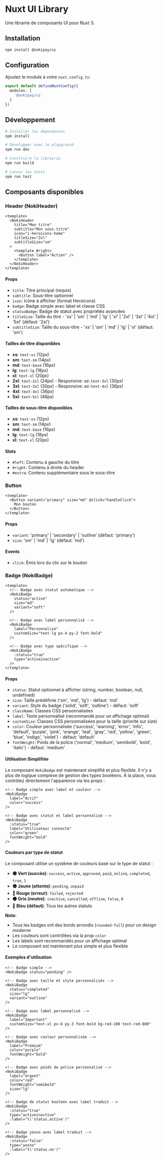 # Nuxt UI Library

Une librairie de composants UI pour Nuxt 3.

## Installation

```bash
npm install @nokipay/ui
```

## Configuration

Ajoutez le module à votre `nuxt.config.ts`:

```ts
export default defineNuxtConfig({
  modules: [
    '@nokipay/ui'
  ]
})
```

## Développement

```bash
# Installer les dépendances
npm install

# Développer avec le playground
npm run dev

# Construire la librairie
npm run build

# Lancer les tests
npm run test
```

## Composants disponibles

### Header (NokiHeader)

```vue
<template>
  <NokiHeader 
    title="Mon titre" 
    subtitle="Mon sous-titre"
    icon="i-heroicons-home"
    titleSize="2xl"
    subtitleSize="sm"
  >
    <template #right>
      <Button label="Action" />
    </template>
  </NokiHeader>
</template>
```

#### Props

- `title`: Titre principal (requis)
- `subtitle`: Sous-titre optionnel
- `icon`: Icône à afficher (format Heroicons)
- `badge`: Badge simple avec label et classe CSS
- `statusBadge`: Badge de statut avec propriétés avancées
- `titleSize`: Taille du titre - 'xs' | 'sm' | 'md' | 'lg' | 'xl' | '2xl' | '3xl' | '4xl' | '5xl' (défaut: '2xl')
- `subtitleSize`: Taille du sous-titre - 'xs' | 'sm' | 'md' | 'lg' | 'xl' (défaut: 'sm')

#### Tailles de titre disponibles

- **xs**: `text-xs` (12px)
- **sm**: `text-sm` (14px) 
- **md**: `text-base` (16px)
- **lg**: `text-lg` (18px)
- **xl**: `text-xl` (20px)
- **2xl**: `text-2xl` (24px) - Responsive: `md:text-3xl` (30px)
- **3xl**: `text-3xl` (30px) - Responsive: `md:text-4xl` (36px)
- **4xl**: `text-4xl` (36px)
- **5xl**: `text-5xl` (48px)

#### Tailles de sous-titre disponibles

- **xs**: `text-xs` (12px)
- **sm**: `text-sm` (14px)
- **md**: `text-base` (16px)
- **lg**: `text-lg` (18px)
- **xl**: `text-xl` (20px)

#### Slots

- `#left`: Contenu à gauche du titre
- `#right`: Contenu à droite du header
- `#extra`: Contenu supplémentaire sous le sous-titre

### Button

```vue
<template>
  <Button variant="primary" size="md" @click="handleClick">
    Mon bouton
  </Button>
</template>
```

#### Props

- `variant`: 'primary' | 'secondary' | 'outline' (défaut: 'primary')
- `size`: 'sm' | 'md' | 'lg' (défaut: 'md')

#### Events

- `click`: Émis lors du clic sur le bouton

### Badge (NokiBadge)

```vue
<template>
  <!-- Badge avec statut automatique -->
  <NokiBadge 
    status="active" 
    size="md" 
    variant="soft" 
  />
  
  <!-- Badge avec label personnalisé -->
  <NokiBadge 
    label="Personnalisé" 
    customSize="text-lg px-4 py-2 font-bold" 
  />
  
  <!-- Badge avec type spécifique -->
  <NokiBadge 
    :status="true" 
    type="activeinactive" 
  />
</template>
```

#### Props

- `status`: Statut optionnel à afficher (string, number, boolean, null, undefined)
- `size`: Taille prédéfinie ('sm', 'md', 'lg') - défaut: 'md'
- `variant`: Style du badge ('solid', 'soft', 'outline') - défaut: 'soft'
- `className`: Classes CSS personnalisées
- `label`: Texte personnalisé (recommandé pour un affichage optimal)
- `customSize`: Classes CSS personnalisées pour la taille (priorité sur size)
- `color`: Couleur personnalisée ('success', 'warning', 'error', 'info', 'default', 'purple', 'pink', 'orange', 'teal', 'gray', 'red', 'yellow', 'green', 'blue', 'indigo', 'violet') - défaut: 'default'
- `fontWeight`: Poids de la police ('normal', 'medium', 'semibold', 'bold', 'italic') - défaut: 'medium'

#### Utilisation Simplifiée

Le composant `NokiBadge` est maintenant simplifié et plus flexible. Il n'y a plus de logique complexe de gestion des types booléens. À la place, vous contrôlez directement l'apparence via les props :

```vue
<!-- Badge simple avec label et couleur -->
<NokiBadge 
  label="Actif" 
  color="success" 
/>

<!-- Badge avec statut et label personnalisé -->
<NokiBadge 
  :status="true" 
  label="Utilisateur connecté" 
  color="green" 
  fontWeight="bold" 
/>
```

#### Couleurs par type de statut

Le composant utilise un système de couleurs basé sur le type de statut :

- **🟢 Vert (succès)**: `success`, `active`, `approved`, `paid`, `online`, `completed`, `true`, `1`
- **🟡 Jaune (attente)**: `pending`, `unpaid`
- **🔴 Rouge (erreur)**: `failed`, `rejected`
- **⚫ Gris (neutre)**: `inactive`, `cancelled`, `offline`, `false`, `0`
- **🔵 Bleu (défaut)**: Tous les autres statuts

**Note**: 
- Tous les badges ont des bords arrondis (`rounded-full`) pour un design moderne
- Les couleurs sont contrôlées via la prop `color`
- Les labels sont recommandés pour un affichage optimal
- Le composant est maintenant plus simple et plus flexible

#### Exemples d'utilisation

```vue
<!-- Badge simple -->
<NokiBadge status="pending" />

<!-- Badge avec taille et style personnalisés -->
<NokiBadge 
  status="completed" 
  size="lg" 
  variant="outline" 
/>

<!-- Badge avec label personnalisé -->
<NokiBadge 
  label="Important" 
  customSize="text-xl px-6 py-3 font-bold bg-red-100 text-red-800" 
/>

<!-- Badge avec couleur personnalisée -->
<NokiBadge 
  label="Premium" 
  color="purple" 
  fontWeight="bold" 
/>

<!-- Badge avec poids de police personnalisé -->
<NokiBadge 
  label="Urgent" 
  color="red" 
  fontWeight="semibold" 
  size="lg" 
/>

<!-- Badge de statut booléen avec label traduit -->
<NokiBadge 
  :status="true" 
  type="activeinactive" 
  :label="t('status.active')" 
/>

<!-- Badge yesno avec label traduit -->
<NokiBadge 
  :status="false" 
  type="yesno" 
  :label="t('status.no')" 
/>
```